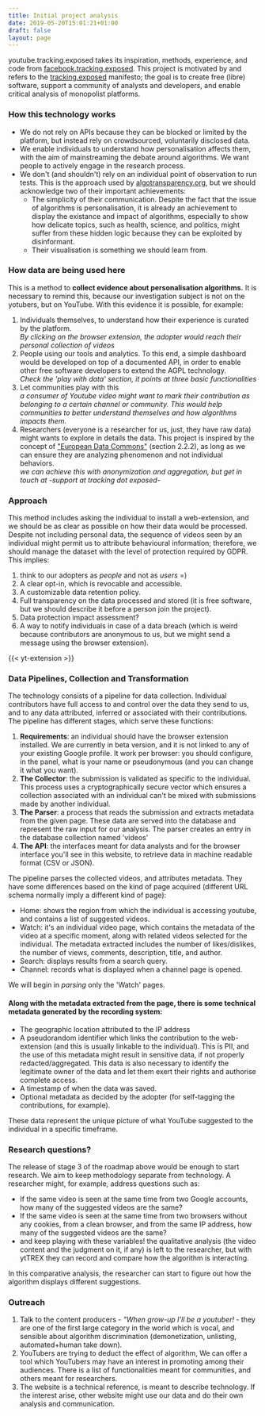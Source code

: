 ```yaml
---
title: Initial project analysis
date: 2019-05-20T15:01:21+01:00
draft: false
layout: page
---
```


youtube.tracking.exposed takes its inspiration, methods, experience, and code from [facebook.tracking.exposed](https://facebook.tracking.exposed). This project is motivated by and refers to the [tracking.exposed](https://tracking.exposed) manifesto; the goal is to create free (libre) software, support a community of analysts and developers, and enable critical analysis of monopolist platforms.

### How this technology works

* We do not rely on APIs because they can be blocked or limited by the platform, but instead rely on crowdsourced, voluntarily disclosed data.
* We enable individuals to understand how personalisation affects them, with the aim of mainstreaming the debate around algorithms. We want people to actively engage in the research process.
* We don't (and shouldn't) rely on an individual point of observation to run tests. This is the approach used by [algotransparency.org](https://algotransparency.org), but we should acknowledge two of their important achievements:
    *   The simplicity of their communication. Despite the fact that the issue of algorithms is personalisation, it is already an achievement to display the existance and impact of algorithms, especially to show how delicate topics, such as health, science, and politics, might suffer from these hidden logic because they can be exploited by disinformant.
    *   Their visualisation is something we should learn from.

### How data are being used here

This is a method to **collect evidence about personalisation algorithms.** It is necessary to remind this, because our investigation subject is not on the yotubers, but on YouTube. With this evidence it is possible, for example:

1.  Individuals themselves, to understand how their experience is curated by the platform.  
*By clicking on the browser extension, the adopter would reach their personal collection of videos*
2.  People using our tools and analytics. To this end, a simple dashboard would be developed on top of a documented API, in order to enable other free software developers to extend the AGPL technology.  
*Check the 'play with data' section, it points at three basic functionalities*
3.  Let communities play with this  
*a consumer of Youtube video might want to mark their contribution as belonging to a certain channel or community. This would help communities to better understand themselves and how algorithms impacts them.*
4.  Researchers (everyone is a researcher for us, just, they have raw data) might wants to explore in details the data. This project is inspired by the concept of ["European Data Commons"](https://diem25.org/wp-content/uploads/2019/03/Technological-Sovereignty-Green-Paper-No-3.pdf) (section 2.2.2), as long as we can ensure they are analyzing phenomenon and not individual behaviors.  
*we can achieve this with anonymization and aggregation, but get in touch at -support at tracking dot exposed-*

### Approach

This method includes asking the individual to install a web-extension, and we should be as clear as possible on how their data would be processed. Despite not including personal data, the sequence of videos seen by an individual might permit us to attribute behavioural information; therefore, we should manage the dataset with the level of protection required by GDPR. This implies:

1.  think to our adopters as *people* and not as *users* =)
2.  A clear opt-in, which is revocable and accessible.
3.  A customizable data retention policy.
4.  Full transparency on the data processed and stored (it is free software, but we should describe it before a person join the project).
5.  Data protection impact assessment?
6.  A way to notify individuals in case of a data breach (which is weird because contributors are anonymous to us, but we might send a message using the browser extension).

{{< yt-extension >}}

### Data Pipelines, Collection and Transformation

The technology consists of a pipeline for data collection. Individual contributors have full access to and control over the data they send to us, and to any data attributed, inferred or associated with their contributions. The pipeline has different stages, which serve these functions:

1.  **Requirements**: an individual should have the browser extension installed. We are currently in beta version, and it is not linked to any of your existing Google profile. It work per browser: you should configure, in the panel, what is your name or pseudonymous (and you can change it what you want).
2.  **The Collector**: the submission is validated as specific to the individual. This process uses a cryptographically secure vector which ensures a collection associated with an individual can't be mixed with submissions made by another individual.
3.  **The Parser**: a process that reads the submission and extracts metadata from the given page. These data are served into the database and represent the raw input for our analysis. The parser creates an entry in the database collection named 'videos'
4. **The API**: the interfaces meant for data analysts and for the browser interface you'll see in this website, to retrieve data in machine readable format (CSV or JSON).

The pipeline parses the collected videos, and attributes metadata. They have some differences based on the kind of page acquired (different URL schema normally imply a different kind of page):

* Home: shows the region from which the individual is accessing youtube, and contains a list of suggested videos.
* Watch: it's an individual video page, which contains the metadata of the video at a specific moment, along with related videos selected for the individual. The metadata extracted includes the number of likes/dislikes, the number of views, comments, description, title, and author.
* Search: displays results from a search query.
* Channel: records what is displayed when a channel page is opened.

We will begin in *parsing* only the 'Watch' pages.

#### Along with the metadata extracted from the page, there is some technical metadata generated by the recording system:

* The geographic location attributed to the IP address
* A pseudorandom identifier which links the contribution to the web-extension (and this is usually linkable to the individual). This is PII, and the use of this metadata might result in sensitive data, if not properly redacted/aggregated.  This data is also necessary to identify the legitimate owner of the data and let them exert their rights and authorise complete access.
* A timestamp of when the data was saved.
* Optional metadata as decided by the adopter (for self-tagging the contributions, for example).

These data represent the unique picture of what YouTube suggested to the individual in a specific timeframe.

### Research questions?

The release of stage 3 of the roadmap above would be enough to start research. We aim to keep methodology separate from technology. A researcher might, for example, address questions such as:

* If the same video is seen at the same time from two Google accounts, how many of the suggested videos are the same?
* If the same video is seen at the same time from two browsers without any cookies, from a clean browser, and from the same IP address, how many of the suggested videos are the same?
* and keep playing with these variables! the qualitative analysis (the video content and the judgment on it, if any) is left to the researcher, but with ytTREX they can record and compare how the algorithm is interacting.


In this comparative analysis, the researcher can start to figure out how the algorithm displays different suggestions.

### Outreach

1. Talk to the content producers - *"When grow-up I'll be a youtuber!* - they are one of the first large category in the world which is vocal, and sensible about algorithm discrimination (demonetization, unlisting, automated+human take down).
2. YouTubers are trying to deduct the effect of algorithm, We can offer a tool which YouTubers may have an interest in promoting among their audiences. There is a list of functionalities meant for communities, and others meant for researchers.
3. The website is a technical reference, is meant to describe technology. If the interest arise, other website might use our data and do their own analysis and communication.
